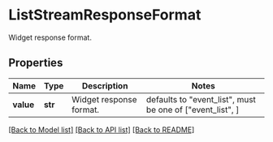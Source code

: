 # ListStreamResponseFormat

Widget response format.

## Properties
Name | Type | Description | Notes
------------ | ------------- | ------------- | -------------
**value** | **str** | Widget response format. | defaults to "event_list",  must be one of ["event_list", ]

[[Back to Model list]](README.md#documentation-for-models) [[Back to API list]](README.md#documentation-for-api-endpoints) [[Back to README]](README.md)


